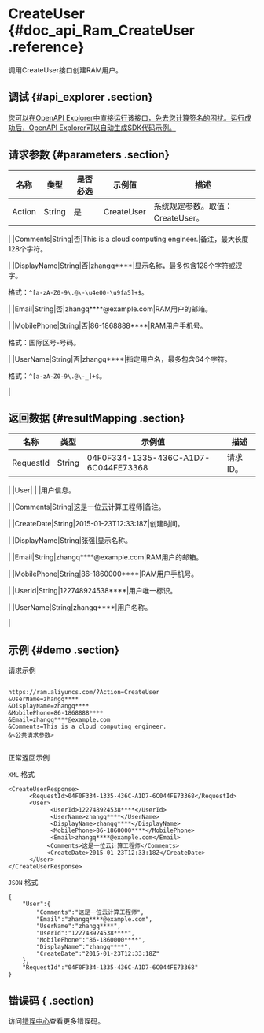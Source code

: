# CreateUser {#doc_api_Ram_CreateUser .reference}

调用CreateUser接口创建RAM用户。

## 调试 {#api_explorer .section}

[您可以在OpenAPI Explorer中直接运行该接口，免去您计算签名的困扰。运行成功后，OpenAPI Explorer可以自动生成SDK代码示例。](https://api.aliyun.com/#product=Ram&api=CreateUser&type=RPC&version=2015-05-01)

## 请求参数 {#parameters .section}

|名称|类型|是否必选|示例值|描述|
|--|--|----|---|--|
|Action|String|是|CreateUser|系统规定参数。取值：CreateUser。

 |
|Comments|String|否|This is a cloud computing engineer.|备注，最大长度128个字符。

 |
|DisplayName|String|否|zhangq\*\*\*\*|显示名称，最多包含128个字符或汉字。

 格式：`^[a-zA-Z0-9\.@\-\u4e00-\u9fa5]+$`。

 |
|Email|String|否|zhangq\*\*\*\*@example.com|RAM用户的邮箱。

 |
|MobilePhone|String|否|86-1868888\*\*\*\*|RAM用户手机号。

 格式：国际区号-号码。

 |
|UserName|String|否|zhangq\*\*\*\*|指定用户名，最多包含64个字符。

 格式：`^[a-zA-Z0-9\.@\-_]+$`。

 |

## 返回数据 {#resultMapping .section}

|名称|类型|示例值|描述|
|--|--|---|--|
|RequestId|String|04F0F334-1335-436C-A1D7-6C044FE73368|请求ID。

 |
|User| | |用户信息。

 |
|Comments|String|这是一位云计算工程师|备注。

 |
|CreateDate|String|2015-01-23T12:33:18Z|创建时间。

 |
|DisplayName|String|张强|显示名称。

 |
|Email|String|zhangq\*\*\*\*@example.com|RAM用户的邮箱。

 |
|MobilePhone|String|86-1860000\*\*\*\*|RAM用户手机号。

 |
|UserId|String|122748924538\*\*\*\*|用户唯一标识。

 |
|UserName|String|zhangq\*\*\*\*|用户名称。

 |

## 示例 {#demo .section}

请求示例

``` {#request_demo}

https://ram.aliyuncs.com/?Action=CreateUser
&UserName=zhangq****
&DisplayName=zhangq****
&MobilePhone=86-1868888****
&Email=zhangq****@example.com
&Comments=This is a cloud computing engineer.
&<公共请求参数>


```

正常返回示例

`XML` 格式

``` {#xml_return_success_demo}
<CreateUserResponse>
      <RequestId>04F0F334-1335-436C-A1D7-6C044FE73368</RequestId>
      <User>
            <UserId>122748924538****</UserId>
            <UserName>zhangq****</UserName>
            <DisplayName>zhangq****</DisplayName>
            <MobilePhone>86-1860000****</MobilePhone>
            <Email>zhangq****@example.com</Email>
           <Comments>这是一位云计算工程师</Comments>
           <CreateDate>2015-01-23T12:33:18Z</CreateDate>
      </User>
</CreateUserResponse>
```

`JSON` 格式

``` {#json_return_success_demo}
{
	"User":{
		"Comments":"这是一位云计算工程师",
		"Email":"zhangq****@example.com",
		"UserName":"zhangq****",
		"UserId":"122748924538****",
		"MobilePhone":"86-1860000****",
		"DisplayName":"zhangq****",
		"CreateDate":"2015-01-23T12:33:18Z"
	},
	"RequestId":"04F0F334-1335-436C-A1D7-6C044FE73368"
}
```

## 错误码 { .section}

访问[错误中心](https://error-center.aliyun.com/status/product/Ram)查看更多错误码。

